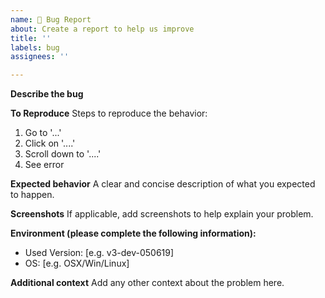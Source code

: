 ```yaml
---
name: 🐛 Bug Report
about: Create a report to help us improve
title: ''
labels: bug
assignees: ''

---
```


<!-- Thanks for taking the time to file an issue! -->
**Describe the bug**

<!-- A clear and concise description of what the bug is -->
**To Reproduce**
Steps to reproduce the behavior:
1. Go to '...'
2. Click on '....'
3. Scroll down to '....'
4. See error

**Expected behavior**
A clear and concise description of what you expected to happen.

**Screenshots**
If applicable, add screenshots to help explain your problem.

**Environment (please complete the following information):**
- Used Version: [e.g. v3-dev-050619]
 - OS: [e.g. OSX/Win/Linux]

**Additional context**
Add any other context about the problem here.
